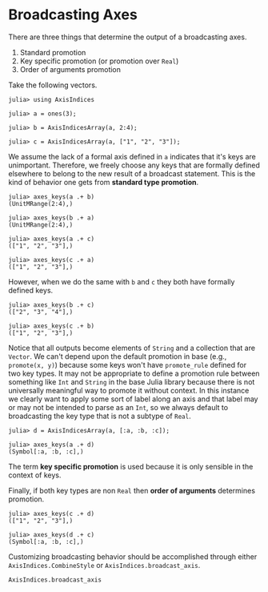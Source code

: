 # Broadcasting Axes

There are three things that determine the output of a broadcasting axes.
1. Standard promotion
2. Key specific promotion (or promotion over `Real`)
3. Order of arguments promotion

Take the following vectors.
```jldoctest broadcast_examples
julia> using AxisIndices

julia> a = ones(3);

julia> b = AxisIndicesArray(a, 2:4);

julia> c = AxisIndicesArray(a, ["1", "2", "3"]);
```

We assume the lack of a formal axis defined in `a` indicates that it's keys are unimportant.
Therefore, we freely choose any keys that are formally defined elsewhere to belong to the new result of a broadcast statement.
This is the kind of behavior one gets from **standard type promotion**.
```jldoctest broadcast_examples
julia> axes_keys(a .+ b)
(UnitMRange(2:4),)

julia> axes_keys(b .+ a)
(UnitMRange(2:4),)

julia> axes_keys(a .+ c)
(["1", "2", "3"],)

julia> axes_keys(c .+ a)
(["1", "2", "3"],)
```

However, when we do the same with `b` and `c` they both have formally defined keys.
```jldoctest broadcast_examples
julia> axes_keys(b .+ c)
(["2", "3", "4"],)

julia> axes_keys(c .+ b)
(["1", "2", "3"],)
```
Notice that all outputs become elements of `String` and a collection that are `Vector`.
We can't depend upon the default promotion in base (e.g., `promote(x, y)`) because some keys won't have `promote_rule` defined for two key types.
It may not be appropriate to define a promotion rule between something like `Int` and `String` in the base Julia library because there is not universally meaningful way to promote it without context.
In this instance we clearly want to apply some sort of label along an axis and that label may or may not be intended to parse as an `Int`, so we always default to broadcasting the key type that is not a subtype of `Real`.

```jldoctest broadcast_examples
julia> d = AxisIndicesArray(a, [:a, :b, :c]);

julia> axes_keys(a .+ d)
(Symbol[:a, :b, :c],)
```
The term **key specific promotion** is used because it is only sensible in the context of keys.


Finally, if both key types are non `Real` then **order of arguments** determines promotion.
```jldoctest broadcast_examples
julia> axes_keys(c .+ d)
(["1", "2", "3"],)

julia> axes_keys(d .+ c)
(Symbol[:a, :b, :c],)
```

Customizing broadcasting behavior should be accomplished through either `AxisIndices.CombineStyle` or `AxisIndices.broadcast_axis`.

```@docs
AxisIndices.broadcast_axis
```

